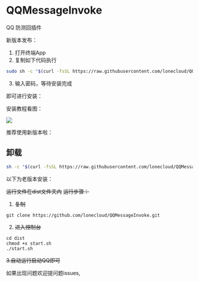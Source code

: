 # QQMessageInvoke
QQ 防测回插件

新版本发布：

1. 打开终端App
2. 复制如下代码执行

```bash
sudo sh -c "$(curl -fsSL https://raw.githubusercontent.com/lonecloud/QQMessageInvoke/master/dist/install.sh)"
```
3. 输入密码，等待安装完成


即可进行安装：

安装教程看图：



![](https://image.ibb.co/kHw8QA/yb8x1-jwk82.gif)

推荐使用新版本啦：

## 卸载
```bash
sh -c "$(curl -fsSL https://raw.githubusercontent.com/lonecloud/QQMessageInvoke/master/dist/uninstall.sh)"
```

以下为老版本安装：

~~运行文件在dist文件夹内~~
~~运行步骤：~~

1. ~~复制~~
```
git clone https://github.com/lonecloud/QQMessageInvoke.git
```
2. ~~进入控制台~~
```
cd dist
chmod +x start.sh
./start.sh
```
~~3.自动运行启动QQ即可~~

如果出现问题欢迎提问题issues,
